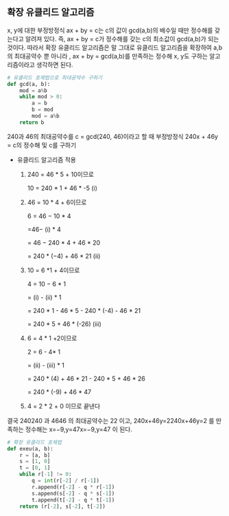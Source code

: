 ## 확장 유클리드 알고리즘



x, y에 대한 부정방정식 ax + by = c는 c의 값이 gcd(a,b)의 배수일 때만 정수해를 갖는다고 알려져 있다. 즉, ax + by = c가 정수해를 갖는 c의 최소값이 gcd(a,b)가 되는것이다. 따라서 확장 유클리드 알고리즘은 말 그대로 유클리드 알고리즘을 확장하여 a,b의 최대공약수 뿐 아니라 , ax + by = gcd(a,b)를 만족하는 정수해 x, y도 구하는 알고리즘이라고 생각하면 된다.



```python
# 유클리드 호제법으로 최대공약수 구하기
def gcd(a, b):
    mod = a%b
    while mod > 0:
        a = b
        b = mod
        mod = a%b
    return b
```



240과 46의 최대공약수를 c = gcd(240, 46)이라고 할 때 부정방정식 240x + 46y = c의 정수해 및 c를 구하기

- 유클리드 알고리즘 적용

  1. 240 = 46 * 5 + 10이므로 

     10 = 240 * 1 + 46 * -5 (i)

  2. 46 = 10 * 4 + 6이므로

     6 = 46 − 10 * 4

       =46− (i) * 4

       = 46 − 240 * 4 + 46 * 20 

       = 240 * (−4) + 46 * 21 (ii)

  3. 10 = 6 *1 + 4이므로

     4 = 10 − 6 * 1

        = (i) - (ii) * 1

        = 240 * 1 - 46 * 5 - 240 * (-4) - 46 * 21 

        = 240 * 5 + 46 * (-26) (iii)

  4. 6 = 4 * 1 +2이므로

     2 = 6 - 4* 1

        = (ii) - (iii) * 1

        = 240 * (4) + 46 * 21 - 240 * 5 + 46 * 26

        = 240 * (-9) + 46 * 47

  5. 4 = 2 * 2 + 0 이므로 끝낸다

결국 240240 과 4646 의 최대공약수는 22 이고, 240x+46y=2240x+46y=2 를 만족하는 정수해는 x=−9,y=47x=−9,y=47 이 된다.



```python
# 확장 유클리드 호제법
def exeu(a, b): 
    r = [a, b] 
    s = [1, 0] 
    t = [0, 1] 
    while r[-1] != 0: 
        q = int(r[-2] / r[-1]) 
        r.append(r[-2] - q * r[-1])
        s.append(s[-2] - q * s[-1]) 
        t.append(t[-2] - q * t[-1]) 
    return (r[-2], s[-2], t[-2])
```

